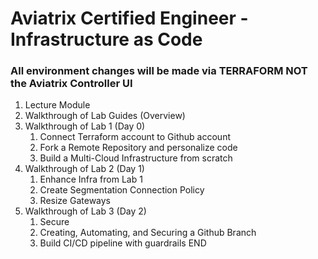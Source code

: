 # Aviatrix Certified Engineer - Infrastructure as Code
### All environment changes will be made via TERRAFORM NOT the Aviatrix Controller UI
1. Lecture Module
2. Walkthrough of Lab Guides (Overview)
3. Walkthrough of Lab 1 (Day 0)
   1. Connect Terraform account to Github account
   2. Fork a Remote Repository and personalize code
   3. Build a Multi-Cloud Infrastructure from scratch 
4. Walkthrough of Lab 2 (Day 1)
   1. Enhance Infra from Lab 1
   2. Create Segmentation Connection Policy
   3. Resize Gateways
5. Walkthrough of Lab 3 (Day 2)
   1. Secure
   2. Creating, Automating, and Securing a Github Branch
   3. Build CI/CD pipeline with guardrails 
END